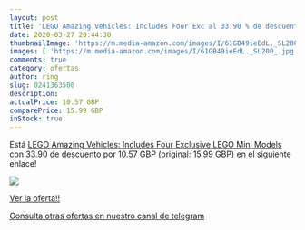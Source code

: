 ```yaml
---
layout: post
title: 'LEGO Amazing Vehicles: Includes Four Exc al 33.90 % de descuento'
date: 2020-03-27 20:44:30
thumbnailImage: 'https://m.media-amazon.com/images/I/61GB49ieEdL._SL200_.jpg'
images: [ 'https://m.media-amazon.com/images/I/61GB49ieEdL._SL200_.jpg' ]
comments: true
category: ofertas
author: ring
slug: 0241363500
description:
actualPrice: 10.57 GBP
comparePrice: 15.99 GBP
inStock: true
---
```


Está [LEGO Amazing Vehicles: Includes Four Exclusive LEGO Mini Models](https://www.amazon.com/dp/0241363500/?tag=redken08-20) con 33.90 de descuento por 10.57 GBP (original: 15.99 GBP) en el siguiente enlace!

[![](https://m.media-amazon.com/images/I/61GB49ieEdL._SL200_.jpg)](https://www.amazon.com/dp/0241363500/?tag=redken08-20)

[Ver la oferta!!](https://www.amazon.com/dp/0241363500/?tag=redken08-20)

[Consulta otras ofertas en nuestro canal de telegram](https://t.me/s/ofertas25)
